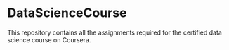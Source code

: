 # DataScienceCourse
This repository contains all the assignments required for the certified data science course on Coursera.
